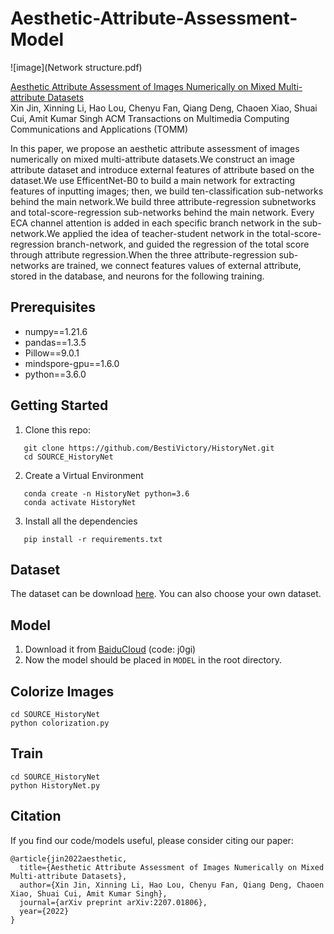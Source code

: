 # Aesthetic-Attribute-Assessment-Model
![image](Network structure.pdf)

[Aesthetic Attribute Assessment of Images Numerically on Mixed Multi-attribute Datasets](https://arxiv.org/abs/2207.01806v1)  
Xin Jin, Xinning Li, Hao Lou, Chenyu Fan, Qiang Deng, Chaoen Xiao, Shuai Cui, Amit Kumar Singh
ACM Transactions on Multimedia Computing Communications and Applications (TOMM)

In this paper, we propose an aesthetic attribute assessment of images numerically on mixed multi-attribute datasets.We construct an image attribute dataset and introduce external features of attribute based on the dataset.We use EfficentNet-B0 to build a main network for extracting features of inputting images; then, we build ten-classification sub-networks behind the main network.We build three attribute-regression subnetworks and total-score-regression sub-networks behind the main network. Every ECA channel attention is added in each specific branch network in the sub-network.We applied the idea of teacher-student network in the total-score-regression branch-network, and guided the regression of the total score through attribute regression.When the three attribute-regression sub-networks are trained, we connect features values of external attribute, stored in the database, and neurons for the following training.

## Prerequisites 
* numpy==1.21.6
* pandas==1.3.5
* Pillow==9.0.1
* mindspore-gpu==1.6.0
* python==3.6.0

## Getting Started
1. Clone this repo:  
```
   git clone https://github.com/BestiVictory/HistoryNet.git  
   cd SOURCE_HistoryNet
``` 
2. Create a Virtual Environment  
```
   conda create -n HistoryNet python=3.6 
   conda activate HistoryNet
```
3. Install all the dependencies  
```
   pip install -r requirements.txt
```
## Dataset
The dataset can be download [here](https://github.com/BestiVictory/AMD-A).
You can also choose your own dataset.

## Model
1. Download it from [BaiduCloud](https://pan.baidu.com/s/1KQnVA77EBF3huCwG4dVsHQ) (code: j0gi)  
2. Now the model should be placed in `MODEL` in the root directory.


## Colorize Images
```
cd SOURCE_HistoryNet
python colorization.py
```
## Train 
```
cd SOURCE_HistoryNet
python HistoryNet.py
```

## Citation
If you find our code/models useful, please consider citing our paper: 
```
@article{jin2022aesthetic,
  title={Aesthetic Attribute Assessment of Images Numerically on Mixed Multi-attribute Datasets},
  author={Xin Jin, Xinning Li, Hao Lou, Chenyu Fan, Qiang Deng, Chaoen Xiao, Shuai Cui, Amit Kumar Singh},
  journal={arXiv preprint arXiv:2207.01806},
  year={2022}
}
```
